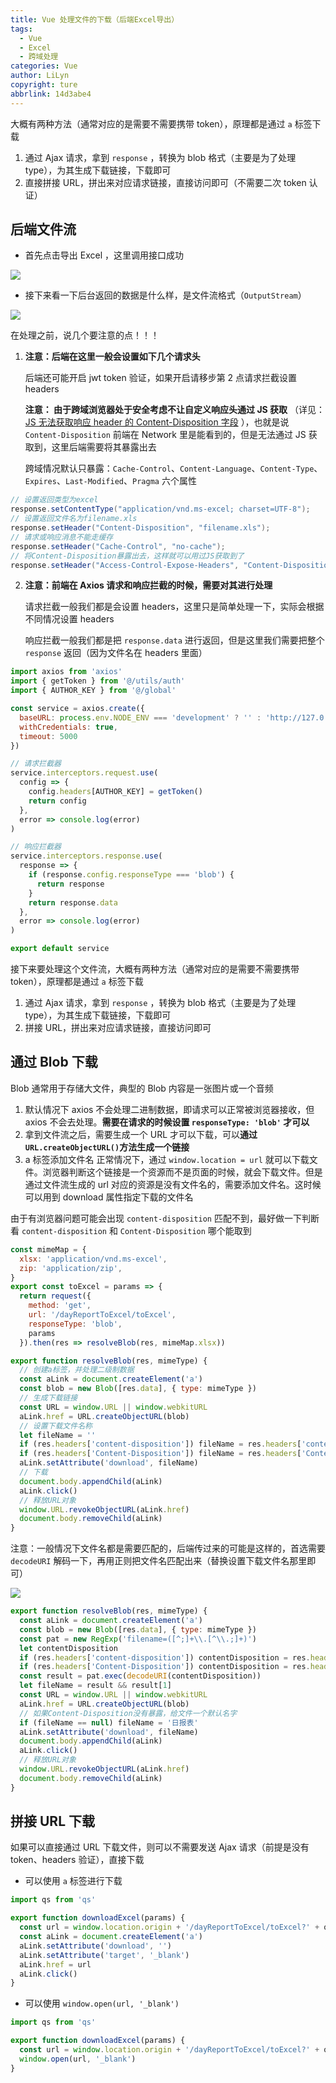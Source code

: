 ```yaml
---
title: Vue 处理文件的下载（后端Excel导出）
tags:
  - Vue
  - Excel
  - 跨域处理
categories: Vue
author: LiLyn
copyright: ture
abbrlink: 14d3abe4
---
```


大概有两种方法（通常对应的是需要不需要携带 token），原理都是通过 `a` 标签下载

1. 通过 Ajax 请求，拿到 `response` ，转换为 blob 格式（主要是为了处理 type），为其生成下载链接，下载即可
2. 直接拼接 URL，拼出来对应请求链接，直接访问即可（不需要二次 token 认证）

<!--more-->

## 后端文件流

- 首先点击导出 Excel ，这里调用接口成功

![](https://gitee.com/lilyn/pic/raw/master/company-img/%E5%AF%BC%E5%87%BAExcel%E6%8E%A5%E5%8F%A3%E6%88%90%E5%8A%9F.jpg)

- 接下来看一下后台返回的数据是什么样，是文件流格式（`OutputStream`）

![](https://gitee.com/lilyn/pic/raw/master/company-img/%E5%90%8E%E7%AB%AF%E8%BF%94%E5%9B%9E%E7%9A%84%E6%95%B0%E6%8D%AE%E6%B5%81.jpg)

在处理之前，说几个要注意的点！！！

1. **注意：后端在这里一般会设置如下几个请求头**

   后端还可能开启 jwt token 验证，如果开启请移步第 2 点请求拦截设置 headers
   
   **注意： 由于跨域浏览器处于安全考虑不让自定义响应头通过 JS 获取** （详见： [JS 无法获取响应 header 的 Content-Disposition 字段](https://blog.csdn.net/PGguoqi/article/details/106824957) ），也就是说 `Content-Disposition` 前端在 Network 里是能看到的，但是无法通过 JS 获取到，这里后端需要将其暴露出去
   
   跨域情况默认只暴露：`Cache-Control`、`Content-Language`、`Content-Type`、`Expires`、`Last-Modified`、`Pragma` 六个属性

```java
// 设置返回类型为excel
response.setContentType("application/vnd.ms-excel; charset=UTF-8");  
// 设置返回文件名为filename.xls 
response.setHeader("Content-Disposition", "filename.xls"); 
// 请求或响应消息不能走缓存
response.setHeader("Cache-Control", "no-cache");
// 将Content-Disposition暴露出去，这样就可以用过JS获取到了
response.setHeader("Access-Control-Expose-Headers", "Content-Disposition");
```

2. **注意：前端在 Axios 请求和响应拦截的时候，需要对其进行处理**

   请求拦截一般我们都是会设置 headers，这里只是简单处理一下，实际会根据不同情况设置 headers

   响应拦截一般我们都是把 `response.data` 进行返回，但是这里我们需要把整个 `response` 返回（因为文件名在 headers 里面）

```js
import axios from 'axios'
import { getToken } from '@/utils/auth'
import { AUTHOR_KEY } from '@/global'

const service = axios.create({
  baseURL: process.env.NODE_ENV === 'development' ? '' : 'http://127.0.0.1:9999'
  withCredentials: true,
  timeout: 5000
})

// 请求拦截器
service.interceptors.request.use(
  config => {
    config.headers[AUTHOR_KEY] = getToken()
    return config
  },
  error => console.log(error)
)

// 响应拦截器
service.interceptors.response.use(
  response => {
    if (response.config.responseType === 'blob') {
      return response
    }
    return response.data
  },
  error => console.log(error)
)

export default service
```

接下来要处理这个文件流，大概有两种方法（通常对应的是需要不需要携带 token），原理都是通过 `a` 标签下载

1. 通过 Ajax 请求，拿到 `response` ，转换为 blob 格式（主要是为了处理 type），为其生成下载链接，下载即可
2. 拼接 URL，拼出来对应请求链接，直接访问即可

## 通过 Blob 下载

Blob 通常用于存储大文件，典型的 Blob 内容是一张图片或一个音频

1. 默认情况下 axios 不会处理二进制数据，即请求可以正常被浏览器接收，但 axios 不会去处理。**需要在请求的时候设置 `responseType: 'blob'` 才可以**
2. 拿到文件流之后，需要生成一个 URL 才可以下载，可以**通过`URL.createObjectURL()`方法生成一个链接**
3. a 标签添加文件名
   正常情况下，通过 `window.location = url` 就可以下载文件。浏览器判断这个链接是一个资源而不是页面的时候，就会下载文件。但是通过文件流生成的 url 对应的资源是没有文件名的，需要添加文件名。这时候可以用到 download 属性指定下载的文件名

由于有浏览器问题可能会出现 `content-disposition` 匹配不到，最好做一下判断看 `content-disposition` 和 `Content-Disposition` 哪个能取到

```js
const mimeMap = {
  xlsx: 'application/vnd.ms-excel',
  zip: 'application/zip',
}
export const toExcel = params => {
  return request({
    method: 'get',
    url: '/dayReportToExcel/toExcel',
    responseType: 'blob',
    params
  }).then(res => resolveBlob(res, mimeMap.xlsx))

export function resolveBlob(res, mimeType) {
  // 创建a标签，并处理二级制数据
  const aLink = document.createElement('a')
  const blob = new Blob([res.data], { type: mimeType })
  // 生成下载链接
  const URL = window.URL || window.webkitURL
  aLink.href = URL.createObjectURL(blob)
  // 设置下载文件名称
  let fileName = ''
  if (res.headers['content-disposition']) fileName = res.headers['content-disposition']
  if (res.headers['Content-Disposition']) fileName = res.headers['Content-Disposition']
  aLink.setAttribute('download', fileName)
  // 下载
  document.body.appendChild(aLink)
  aLink.click()
  // 释放URL对象
  window.URL.revokeObjectURL(aLink.href)
  document.body.removeChild(aLink)
}
```

注意：一般情况下文件名都是需要匹配的，后端传过来的可能是这样的，首选需要 `decodeURI` 解码一下，再用正则把文件名匹配出来（替换设置下载文件名那里即可）

![](https://gitee.com/lilyn/pic/raw/master/company-img/Excel%E6%96%87%E4%BB%B6%E5%90%8D.jpg)

```js
export function resolveBlob(res, mimeType) {
  const aLink = document.createElement('a')
  const blob = new Blob([res.data], { type: mimeType })
  const pat = new RegExp('filename=([^;]+\\.[^\\.;]+)')
  let contentDisposition
  if (res.headers['content-disposition']) contentDisposition = res.headers['content-disposition']
  if (res.headers['Content-Disposition']) contentDisposition = res.headers['Content-Disposition']
  const result = pat.exec(decodeURI(contentDisposition))
  let fileName = result && result[1]
  const URL = window.URL || window.webkitURL
  aLink.href = URL.createObjectURL(blob)
  // 如果Content-Disposition没有暴露，给文件一个默认名字
  if (fileName == null) fileName = '日报表'
  aLink.setAttribute('download', fileName)
  document.body.appendChild(aLink)
  aLink.click()
  // 释放URL对象
  window.URL.revokeObjectURL(aLink.href)
  document.body.removeChild(aLink)
}
```

## 拼接 URL 下载

如果可以直接通过 URL 下载文件，则可以不需要发送 Ajax 请求（前提是没有 token、headers 验证），直接下载

- 可以使用 `a` 标签进行下载

```js
import qs from 'qs'

export function downloadExcel(params) {
  const url = window.location.origin + '/dayReportToExcel/toExcel?' + qs.stringify(params)
  const aLink = document.createElement('a')
  aLink.setAttribute('download', '')
  aLink.setAttribute('target', '_blank')
  aLink.href = url
  aLink.click()
}
```

- 可以使用 `window.open(url, '_blank')`

```js
import qs from 'qs'

export function downloadExcel(params) {
  const url = window.location.origin + '/dayReportToExcel/toExcel?' + qs.stringify(params)
  window.open(url, '_blank')
}
```


